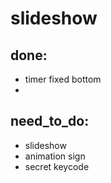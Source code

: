 # slideshow
## done:
+ timer fixed bottom
+ 


## need_to_do:
+ slideshow
+ animation sign
+ secret keycode


